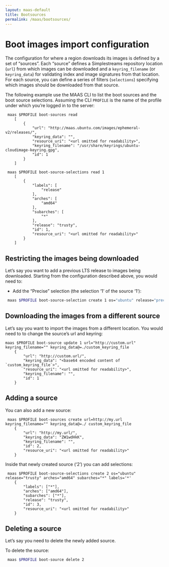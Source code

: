 ```yaml
---
layout: maas-default
title: Bootsources
permalink: /maas/bootsources/
---
```


# Boot images import configuration

The configuration for where a region downloads its images is defined by
a set of “sources”. Each “source” defines a Simplestreams repository
location (`url`) from which images can be downloaded
and a `keyring_filename` (or `keyring_data`) for validating index and image
signatures from that location. For each source, you can define a series
of filters (`selections`) specifying which images should be downloaded from
that source.

The following example use the MAAS CLI to list the boot sources and the
boot source selections. Assuming the CLI `PROFILE`
is the name of the profile under which you’re logged in to the server:

```no-highlight
 maas $PROFILE boot-sources read
    [
        {
            "url": "http://maas.ubuntu.com/images/ephemeral-v2/releases/",
            "keyring_data": "",
            "resource_uri": "<url omitted for readability>",
            "keyring_filename": "/usr/share/keyrings/ubuntu-cloudimage-keyring.gpg",
            "id": 1
        }
    ]

 maas $PROFILE boot-source-selections read 1
    [
        {
            "labels": [
                "release"
            ],
            "arches": [
                "amd64"
            ],
            "subarches": [
                "*"
            ],
            "release": "trusty",
            "id": 1,
            "resource_uri": "<url omitted for readability>"
        }
    ]

```

## Restricting the images being downloaded

Let’s say you want to add a previous LTS release to images being
downloaded. Starting from the configuration described above, you would
need to:

-   Add the “Precise” selection (the selection ‘1’ of the source ‘1’):

```bash
 maas $PROFILE boot-source-selection create 1 os="ubuntu" release="precise" arches="amd64" subarches="*" labels="*"
```

## Downloading the images from a different source

Let’s say you want to import the images from a different location. You
would need to to change the source’s url and keyring:

```no-highlight
maas $PROFILE boot-source update 1 url="http://custom.url" keyring_filename="" keyring_data@=./custom_keyring_file
    {
        "url": "http://custom.url/",
        "keyring_data": "<base64 encoded content of `custom_keyring_file`>",
        "resource_uri": "<url omitted for readability>",
        "keyring_filename": "",
        "id": 1
    }
```

## Adding a source


You can also add a new source:

```no-highlight
 maas $PROFILE boot-sources create url=http://my.url keyring_filename="" keyring_data@=./ custom_keyring_file
    {
        "url": "http://my.url/",
        "keyring_data": "ZW1wdHkK",
        "keyring_filename": "",
        "id": 2,
        "resource_uri": "<url omitted for readability>"
    }
```
Inside that newly created source (‘2’) you can add selections:

```no-highlight
 maas $PROFILE boot-source-selections create 2 os="ubuntu" release="trusty" arches="amd64" subarches="*" labels='*'
    {
        "labels": ["*"],
        "arches": ["amd64"],
        "subarches": ["*"],
        "release": "trusty",
        "id": 3,
        "resource_uri": "<url omitted for readability>"
    }
```

## Deleting a source


Let’s say you need to delete the newly added source.

To delete the source:

```bash
 maas $PROFILE boot-source delete 2
```
